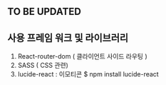 ## TO BE UPDATED

## 사용 프레임 워크 및 라이브러리
1) React-router-dom ( 클라이언트 사이드 라우팅 )
2) SASS ( CSS 관련)
3) lucide-react : 이모티콘
  $ npm install lucide-react



